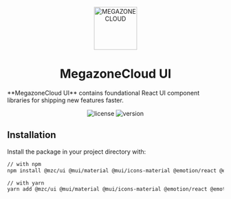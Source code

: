 <p align="center">
  <img width="100" src="https://start.megazone.com/static/images/logo.png" alt="MEGAZONE CLOUD">
</p>
<h1 align="center">MegazoneCloud UI</h1>
**MegazoneCloud UI** contains foundational React UI component libraries for shipping new features faster.

<div align="center">

![license](https://img.shields.io/badge/license-MIT-blue.svg)
![version](https://img.shields.io/npm/v/latest.svg)

</div>

## Installation

Install the package in your project directory with:

```sh
// with npm
npm install @mzc/ui @mui/material @mui/icons-material @emotion/react @emotion/styled

// with yarn
yarn add @mzc/ui @mui/material @mui/icons-material @emotion/react @emotion/styled
```